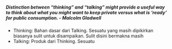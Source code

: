 ##### Distinction between “thinking” and “talking” might provide a useful way to think about what you might want to keep private versus what is ‘ready’ for public consumption. - Malcolm Gladwell

-   Thinking: Bahan dasar dari Talking. Sesuatu yang masih dipikirkan biasanya sulit untuk disampaikan. Sulit disini bermakna masih 
-   Talking: Produk dari Thinking. Sesuatu 